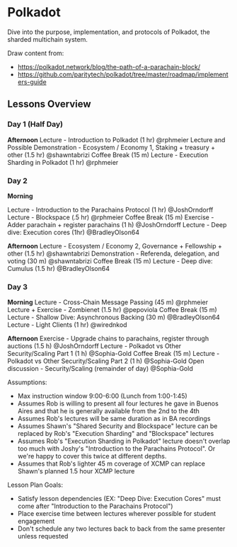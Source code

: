 # Polkadot

Dive into the purpose, implementation, and protocols of Polkadot, the sharded multichain system.

Draw content from:

- https://polkadot.network/blog/the-path-of-a-parachain-block/
- https://github.com/paritytech/polkadot/tree/master/roadmap/implementers-guide

## Lessons Overview

### Day 1 (Half Day)
**Afternoon**
Lecture - Introduction to Polkadot (1 hr) @rphmeier
Lecture and Possible Demonstration - Ecosystem / Economy 1, Staking + treasury + other (1.5 hr) @shawntabrizi
Coffee Break (15 m)
Lecture - Execution Sharding in Polkadot (1 hr) @rphmeier

### Day 2
**Morning**

Lecture - Introduction to the Parachains Protocol (1 hr) @JoshOrndorff
Lecture - Blockspace (.5 hr) @rphmeier
Coffee Break (15 m)
Exercise - Adder parachain + register parachains (1 h) @JoshOrndorff
Lecture - Deep dive: Execution cores (1hr) @BradleyOlson64

**Afternoon**
Lecture - Ecosystem / Economy 2, Governance + Fellowship + other (1.5 hr) @shawntabrizi
Demonstration - Referenda, delegation, and voting (30 m) @shawntabrizi
Coffee Break (15 m)
Lecture - Deep dive: Cumulus (1.5 hr) @BradleyOlson64

### Day 3
**Morning**
Lecture - Cross-Chain Message Passing (45 m) @rphmeier
Lecture + Exercise - Zombienet (1.5 hr) @pepoviola
Coffee Break (15 m)
Lecture - Shallow Dive: Asynchronous Backing (30 m) @BradleyOlson64
Lecture - Light Clients (1 hr) @wirednkod

**Afternoon**
Exercise - Upgrade chains to parachains, register through auctions (1.5 h) @JoshOrndorff
Lecture - Polkadot vs Other Security/Scaling Part 1 (1 h) @Sophia-Gold
Coffee Break (15 m)
Lecture - Polkadot vs Other Security/Scaling Part 2 (1 h) @Sophia-Gold 
Open discussion - Security/Scaling (remainder of day) @Sophia-Gold

Assumptions: 

- Max instruction window 9:00-6:00 (Lunch from 1:00-1:45)
- Assumes Rob is willing to present all four lectures he gave in Buenos Aires and that he is generally available from the 2nd to the 4th
- Assumes Rob's lectures will be same duration as in BA recordings
- Assumes Shawn's "Shared Security and Blockspace" lecture can be replaced by Rob's "Execution Sharding" and "Blockspace" lectures
- Assumes Rob's "Execution Sharding in Polkadot" lecture doesn't overlap too much with Joshy's "Introduction to the Parachains Protocol". Or we're happy to cover this twice at different depths.
- Assumes that Rob's lighter 45 m coverage of XCMP can replace Shawn's planned 1.5 hour XCMP lecture

Lesson Plan Goals:
- Satisfy lesson dependencies (EX: "Deep Dive: Execution Cores" must come after "Introduction to the Parachains Protocol")
- Place exercise time between lectures wherever possible for student engagement
- Don't schedule any two lectures back to back from the same presenter unless requested
